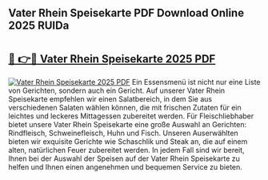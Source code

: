 ## Vater Rhein Speisekarte PDF Download Online 2025 RUIDa

# <h2><a href="http://gc9r53.nevu.top/?p=Vater+Rhein+Speisekarte">🔗 👉🔴 Vater Rhein Speisekarte 2025 PDF</a></h2>

[![Vater Rhein Speisekarte 2025 PDF](https://i.imgur.com/dBaPXMq.png)](http://gc9r53.nevu.top/?p=Vater+Rhein+Speisekarte)
Ein Essensmenü ist nicht nur eine Liste von Gerichten, sondern auch ein Gericht. Auf unserer Vater Rhein Speisekarte empfehlen wir einen Salatbereich, in dem Sie aus verschiedenen Salaten wählen können, die mit frischen Zutaten für ein leichtes und leckeres Mittagessen zubereitet werden. Für Fleischliebhaber bietet unsere Vater Rhein Speisekarte eine große Auswahl an Gerichten: Rindfleisch, Schweinefleisch, Huhn und Fisch. Unseren Auserwählten bieten wir exquisite Gerichte wie Schaschlik und Steak an, die auf einem alten, natürlichen Feuer zubereitet werden. In jedem Fall sind wir bereit, Ihnen bei der Auswahl der Speisen auf der Vater Rhein Speisekarte zu helfen und Ihnen einen angenehmen und bequemen Service zu bieten.

